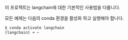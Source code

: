 이 프로젝트는 langchain에 대한 기본적인 사용법을 다룹니다.

모든 예제는 다음의 conda 환경을 활성화 하고 실행해야 합니다.

```bash
$ conda activate langchain
(langchain) ➜ ~
```
